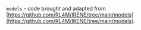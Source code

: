 `models` - code brought and adapted from [https://github.com/RL4M/IRENE/tree/main/models](https://github.com/RL4M/IRENE/tree/main/models).

